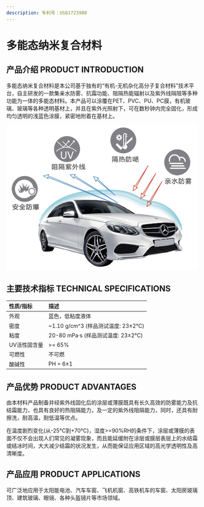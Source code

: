 ```yaml
---
description: 专利号：US61723908
---
```


# 多能态纳米复合材料

## 产品介绍 PRODUCT INTRODUCTION

多能态纳米复合材料是本公司基于独有的“有机-无机杂化高分子复合材料”技术平台，自主研发的一款集亲水防雾、抗霜功能、阻隔热能辐射以及紫外线隔阻等多种功能为一体的多能态材料。本产品可以涂覆在PET、PVC、PU、PC膜，有机玻璃、玻璃等各种透明基材上，并且在紫外光照射下，可在数秒钟内完全固化，形成均匀透明的浅蓝色涂膜，紧密地附着在基材上。

![PRODUCT-MFN-201L](../.gitbook/assets/product-MFN-201L-pi.png)

## 主要技术指标 TECHNICAL SPECIFICATIONS

| 性质/指标 | 描述 |
| :--- | :--- |
| 外观 | 蓝色，低粘度液体 |
| 密度 | ~1.10 g/cm^3 (样品测试温度: 23±2℃) |
| 粘度 | 20-80 mPa·s (样品测试温度: 23±2℃) |
| UV活性固含量 | >= 65% |
| 可燃性 | 不可燃 |
| 酸碱性 | PH = 6±1 |

## 产品优势 PRODUCT ADVANTAGES

由本材料产品制备并经紫外线固化后的涂层或薄膜既具有长久高效的防雾能力及抗结霜能力，也具有良好的热阻隔能力，及一定的紫外线阻隔能力，同时，还具有耐擦洗，耐高温，耐低温等优点。

在温度剧烈变化(从-25℃到+70℃)，湿度>=90%RH的条件下，涂层或薄膜的表面不仅不会出现人们常见的凝雾现象，而且能延缓附在涂层或膜层表层上的水结霜或结冰时间，大大减少结霜的状况发生，从而能保证应用区域的高光学透明性及高清晰度。

## 产品应用 PRODUCT APPLICATIONS

可广泛地应用于太阳能电池、汽车车窗、飞机机窗、高铁机车的车窗、太阳房玻璃顶、建筑玻璃、眼镜、各种头盔镜片等市场领域。
